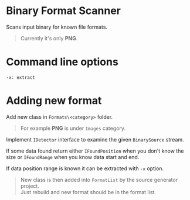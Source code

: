 # Binary Format Scanner

Scans input binary for known file formats.

> Currently it's only **PNG**.

# Command line options

```
-x: extract
```

# Adding new format

Add new class in ``Formats\<category>`` folder.
> For example **PNG** is under ``Images`` category.

Implement ``IDetector`` interface to examine the given ``BinarySource`` stream.

If some data found return either ``IFoundPosition`` when you don't know the size or ``IFoundRange`` when you know data start and end.

If data position range is known it can be extracted with ``-x`` option.

> New class is then added into ``FormatList`` by the source generator project.<br/>
> Just rebuild and new format should be in the format list.
